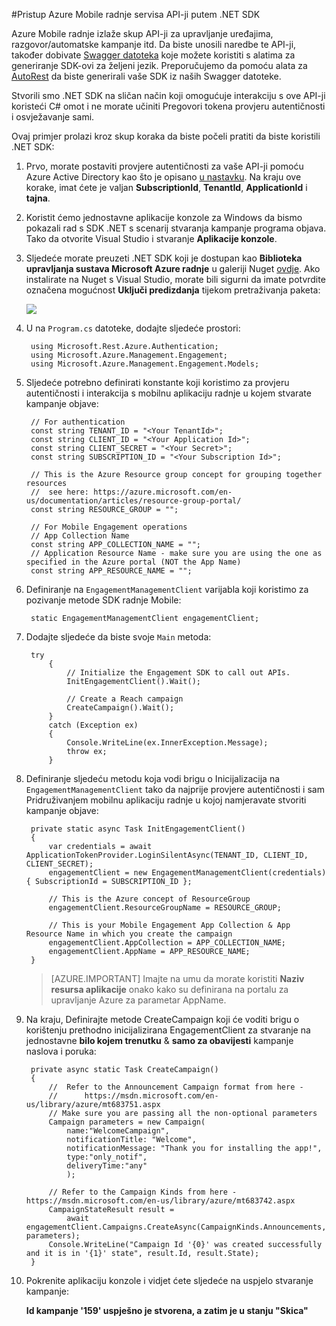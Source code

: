 <properties 
    pageTitle="Pristup Azure Mobile radnje servisa API-ji putem .NET SDK" 
    description="Opisuje kako koristiti SDK za .NET radnje mobilni pristup API servisa za Azure Mobile radnje"        
    services="mobile-engagement" 
    documentationCenter="mobile" 
    authors="piyushjo" 
    manager="erikre" 
    editor="" />

<tags 
    ms.service="mobile-engagement" 
    ms.workload="mobile" 
    ms.tgt_pltfrm="mobile-multiple" 
    ms.devlang="dotnet" 
    ms.topic="article" 
    ms.date="08/19/2016" 
    ms.author="piyushjo" />

#<a name="using-net-sdk-to-access-azure-mobile-engagement-service-apis"></a>Pristup Azure Mobile radnje servisa API-ji putem .NET SDK

Azure Mobile radnje izlaže skup API-ji za upravljanje uređajima, razgovor/automatske kampanje itd. Da biste unosili naredbe te API-ji, također dobivate [Swagger datoteka](https://github.com/Azure/azure-rest-api-specs/blob/master/arm-mobileengagement/2014-12-01/swagger/mobile-engagement.json) koje možete koristiti s alatima za generiranje SDK-ovi za željeni jezik. Preporučujemo da pomoću alata za [AutoRest](https://github.com/Azure/AutoRest) da biste generirali vaše SDK iz naših Swagger datoteke. 

Stvorili smo .NET SDK na sličan način koji omogućuje interakciju s ove API-ji koristeći C# omot i ne morate učiniti Pregovori tokena provjeru autentičnosti i osvježavanje sami.  

Ovaj primjer prolazi kroz skup koraka da biste počeli pratiti da biste koristili .NET SDK:

1. Prvo, morate postaviti provjere autentičnosti za vaše API-ji pomoću Azure Active Directory kao što je opisano [u nastavku](mobile-engagement-api-authentication.md#authentication). Na kraju ove korake, imat ćete je valjan **SubscriptionId**, **TenantId**, **ApplicationId** i **tajna**. 

2. Koristit ćemo jednostavne aplikacije konzole za Windows da bismo pokazali rad s SDK .NET s scenarij stvaranja kampanje programa objava. Tako da otvorite Visual Studio i stvaranje **Aplikacije konzole**.   

3. Sljedeće morate preuzeti .NET SDK koji je dostupan kao **Biblioteka upravljanja sustava Microsoft Azure radnje** u galeriji Nuget [ovdje](https://www.nuget.org/packages/Microsoft.Azure.Management.Engagement/).
Ako instalirate na Nuget s Visual Studio, morate bili sigurni da imate potvrdite označena mogućnost **Uključi predizdanja** tijekom pretraživanja paketa:

    ![][1]

4. U na `Program.cs` datoteke, dodajte sljedeće prostori:

        using Microsoft.Rest.Azure.Authentication;
        using Microsoft.Azure.Management.Engagement;
        using Microsoft.Azure.Management.Engagement.Models;

5. Sljedeće potrebno definirati konstante koji koristimo za provjeru autentičnosti i interakcija s mobilnu aplikaciju radnje u kojem stvarate kampanje objave:

        // For authentication
        const string TENANT_ID = "<Your TenantId>";
        const string CLIENT_ID = "<Your Application Id>";
        const string CLIENT_SECRET = "<Your Secret>";
        const string SUBSCRIPTION_ID = "<Your Subscription Id>";

        // This is the Azure Resource group concept for grouping together resources 
        //  see here: https://azure.microsoft.com/en-us/documentation/articles/resource-group-portal/
        const string RESOURCE_GROUP = "";

        // For Mobile Engagement operations
        // App Collection Name 
        const string APP_COLLECTION_NAME = "";
        // Application Resource Name - make sure you are using the one as specified in the Azure portal (NOT the App Name)
        const string APP_RESOURCE_NAME = "";

6. Definiranje na `EngagementManagementClient` varijabla koji koristimo za pozivanje metode SDK radnje Mobile:

        static EngagementManagementClient engagementClient; 

7. Dodajte sljedeće da biste svoje `Main` metoda:

        try
            {
                // Initialize the Engagement SDK to call out APIs. 
                InitEngagementClient().Wait();

                // Create a Reach campaign
                CreateCampaign().Wait();
            }
            catch (Exception ex)
            {
                Console.WriteLine(ex.InnerException.Message);
                throw ex;
            }

8. Definiranje sljedeću metodu koja vodi brigu o Inicijalizacija na `EngagementManagementClient` tako da najprije provjere autentičnosti i sam Pridruživanjem mobilnu aplikaciju radnje u kojoj namjeravate stvoriti kampanje objave:

        private static async Task InitEngagementClient()
        {
            var credentials = await ApplicationTokenProvider.LoginSilentAsync(TENANT_ID, CLIENT_ID, CLIENT_SECRET);
            engagementClient = new EngagementManagementClient(credentials) { SubscriptionId = SUBSCRIPTION_ID };
            
            // This is the Azure concept of ResourceGroup
            engagementClient.ResourceGroupName = RESOURCE_GROUP;

            // This is your Mobile Engagement App Collection & App Resource Name in which you create the campaign
            engagementClient.AppCollection = APP_COLLECTION_NAME;
            engagementClient.AppName = APP_RESOURCE_NAME;
        }

    > [AZURE.IMPORTANT] Imajte na umu da morate koristiti **Naziv resursa aplikacije** onako kako su definirana na portalu za upravljanje Azure za parametar AppName. 

9. Na kraju, Definirajte metode CreateCampaign koji će voditi brigu o korištenju prethodno inicijalizirana EngagementClient za stvaranje na jednostavne **bilo kojem trenutku** & **samo za obavijesti** kampanje naslova i poruka: 

        private async static Task CreateCampaign()
        {
            //  Refer to the Announcement Campaign format from here - 
            //      https://msdn.microsoft.com/en-us/library/azure/mt683751.aspx
            // Make sure you are passing all the non-optional parameters
            Campaign parameters = new Campaign(
                name:"WelcomeCampaign",
                notificationTitle: "Welcome", 
                notificationMessage: "Thank you for installing the app!",
                type:"only_notif",
                deliveryTime:"any"
                );

            // Refer to the Campaign Kinds from here - https://msdn.microsoft.com/en-us/library/azure/mt683742.aspx
            CampaignStateResult result = 
                await engagementClient.Campaigns.CreateAsync(CampaignKinds.Announcements, parameters);
            Console.WriteLine("Campaign Id '{0}' was created successfully and it is in '{1}' state", result.Id, result.State);
        }

10. Pokrenite aplikaciju konzole i vidjet ćete sljedeće na uspjelo stvaranje kampanje:

    **Id kampanje '159' uspješno je stvorena, a zatim je u stanju "Skica"**

<!-- Images. -->

[1]: ./media/mobile-engagement-dotnet-sdk-service-api/include-prerelease.png
